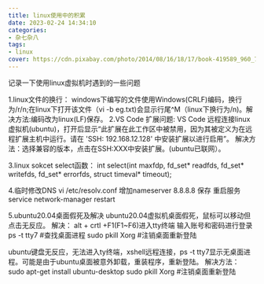 ```yaml
---
title: linux使用中的积累
date: 2023-02-24 14:34:10
categories:
- 杂七杂八
tags:
- linux
cover: https://cdn.pixabay.com/photo/2014/08/16/18/17/book-419589_960_720.jpg
---
```

记录一下使用linux虚拟机时遇到的一些问题
<!--more-->
1.linux文件的换行：
windows下编写的文件使用Windows(CRLF)编码，换行为/r/n;在linux下打开该文件（vi -b eg.txt)会显示行尾^M（linux下换行为/n)。解决方法:编码改为linux(LF)保存。
2.VS Code 扩展问题:
VS Code 远程连接linux虚拟机(ubuntu)，打开后显示“此扩展在此工作区中被禁用，因为其被定义为在远程扩展主机中运行。请在 'SSH: 192.168.12.128' 中安装扩展以进行启用”。
解决方法：选择兼容的版本，点击在SSH:XXX中安装扩展。(ubuntu已联网）。

3.linux sokcet
select函数：
int select(int maxfdp, fd_set* readfds, fd_set* writefds, fd_set* errorfds, struct timeval* timeout);

4.临时修改DNS
vi /etc/resolv.conf
增加nameserver 8.8.8.8
保存
重启服务service network-manager restart

5.ubuntu20.04桌面假死及解决
ubuntu20.04虚拟机桌面假死，鼠标可以移动但点击无反应。
解决：
alt + crtl +F1(F1~F6)进入tty终端
输入账号和密码进行登录
ps -t tty7 #查找桌面进程
sudo pkill Xorg  #注销桌面重新登陆

ubuntu键盘无反应，无法进入ty终端，xshell远程连接，ps -t tty7显示无桌面进程。可能是由于ubuntu桌面被意外卸载，重装程序，重新登陆。
解决方法：
 sudo apt-get install ubuntu-desktop
 sudo pkill Xorg  #注销桌面重新登陆
 
 